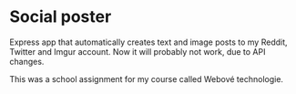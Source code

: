 # Social poster
Express app that automatically creates text and image posts to my Reddit, Twitter and Imgur account.
Now it will probably not work, due to API changes.

This was a school assignment for my course called Webové technologie.
